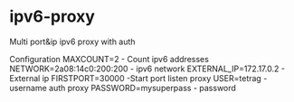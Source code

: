 # ipv6-proxy
Multi port&amp;ip ipv6 proxy with auth

Configuration 
MAXCOUNT=2 - Count ipv6 addresses
NETWORK=2a08:14c0:200:200 - ipv6 network
EXTERNAL_IP=172.17.0.2 - External ip
FIRSTPORT=30000 -Start port listen proxy
USER=tetrag - username auth proxy
PASSWORD=mysuperpass - password
